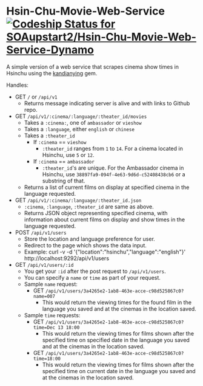 # Hsin-Chu-Movie-Web-Service [ ![Codeship Status for SOAupstart2/Hsin-Chu-Movie-Web-Service-Dynamo](https://codeship.com/projects/55707910-82eb-0133-c213-7676354306ac/status?branch=master)](https://codeship.com/projects/121690)
A simple version of a web service that scrapes cinema show times in Hsinchu using the [kandianying](https://github.com/SOAupstart2/Hsinchu_Movie) gem.

Handles:
- GET `/` or `/api/v1`
  - Returns message indicating server is alive and with links to Github repo.
- GET `/api/v1/:cinema/:language/:theater_id/movies`
  - Takes a `:cinema:`, one of `ambassador` or `vieshow`
  - Takes a `:language`, either `english` or `chinese`
  - Takes a `:theater_id`
    - If `:cinema` == `vieshow`
      - `:theater_id` ranges from `1` to `14`. For a cinema located in Hsinchu, use `5` or `12`.
    - If `:cinema` == `ambassador`
      - `:theater_id`'s are unique. For the Ambassador cinema in Hsinchu, use `38897fa9-094f-4e63-9d6d-c52408438cb6` or a substring of that.
  - Returns a list of current films on display at specified cinema in the language requested.
- GET `/api/v1/:cinema/:language/:theater_id.json`
  - `:cinema`, `:language`, `:theater_id` are same as above.
  - Returns JSON object representing specified cinema, with information about current films on display and show times in the language requested.
- POST `/api/v1/users`
  - Store the location and language preference for user.
  - Redirect to the page which shows the data input.
  - Example: curl -v -d '{"location":"hsinchu","language":"english"}' http://localhost:9292/api/v1/users
- GET `/api/v1/users/:id`
  - You get your `:id` after the post request to `/api/v1/users`.
  - You can specify a `name` or `time` as part of your request.
  - Sample `name` request:
    - GET `/api/v1/users/3a4265e2-1ab8-463e-acce-c98d525867c0?name=007`
      - This would return the viewing times for the found film in the language you saved and at the cinemas in the location saved.
  - Sample `time` requests:
    - GET `/api/v1/users/3a4265e2-1ab8-463e-acce-c98d525867c0?time=Dec 13 18:00`
      - This would return the viewing times for films shown after the specified time on specified date in the language you saved and at the cinemas in the location saved.
    - GET `/api/v1/users/3a4265e2-1ab8-463e-acce-c98d525867c0?time=18:00`
      - This would return the viewing times for films shown after the specified time on current date in the language you saved and at the cinemas in the location saved.
